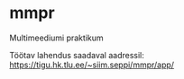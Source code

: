 # mmpr
Multimeediumi praktikum


Töötav lahendus saadaval aadressil: 
https://tigu.hk.tlu.ee/~siim.seppi/mmpr/app/
